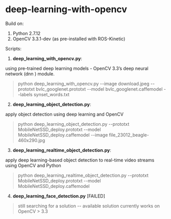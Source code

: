 # deep-learning-with-opencv

Build on:

1. Python 2.7.12
2. OpenCV 3.3.1-dev (as pre-installed with ROS-Kinetic)

Scripts:

1. **deep_learning_with_opencv.py**:

using pre-trained deep learning models - OpenCV 3.3’s deep neural network (dnn ) module.

> python deep_learning_with_opencv.py --image download.jpeg --prototxt bvlc_googlenet.prototxt --model bvlc_googlenet.caffemodel --labels synset_words.txt 

2. **deep_learning_object_detection.py**:

apply object detection using deep learning and OpenCV

> python deep_learning_object_detection.py --prototxt MobileNetSSD_deploy.prototxt --model MobileNetSSD_deploy.caffemodel --image file_23012_beagle-460x290.jpg

3. **deep_learning_realtime_object_detection.py**:

apply deep learning-based object detection to real-time video streams using OpenCV and Python

> python deep_learning_realtime_object_detection.py --prototxt MobileNetSSD_deploy.prototxt --model MobileNetSSD_deploy.caffemodel

4. **deep_learning_face_detection.py** [FAILED]

> still searching for a solution -- available solution currently works on OpenCV > 3.3
